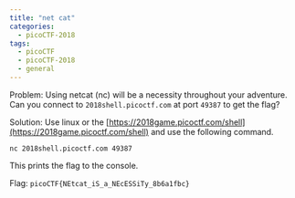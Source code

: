 ```yaml
---
title: "net cat"
categories:
  - picoCTF-2018
tags:
  - picoCTF
  - picoCTF-2018
  - general
---
```


Problem: Using netcat (nc) will be a necessity throughout your adventure. Can you connect to ```2018shell.picoctf.com``` at port ```49387``` to get the flag?

Solution: Use linux or the [https://2018game.picoctf.com/shell](https://2018game.picoctf.com/shell) and use the following command.

```
nc 2018shell.picoctf.com 49387
```

This prints the flag to the console.

Flag: ```picoCTF{NEtcat_iS_a_NEcESSiTy_8b6a1fbc}```